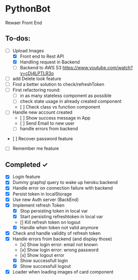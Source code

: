 # PythonBot

Rewaer Front End

## To-dos:

- [ ] Upload Images
  - [x] Front end to Rest API
  - [x] Handling request in Backend
  - [ ] Backend to AWS S3 https://www.youtube.com/watch?v=cDj4LPTLR3o
- [ ] add Delete look feature
- [ ] Find a better solution to check/refreshToken
- [ ] First refactoring round:
  - [ ] in as many stateless component as possible
  - [ ] check state usage in already created component
  - [ ] Check class vs function component
- [ ] Handle new account created
  - [ ] Show success message in App
  - [ ] Send Email to new user
  - [ ] handle errors from backend
- [ ] Recover password feature
- [ ] Remember me feature

## Completed ✓

- [x] Login feature
- [x] Dummy graphql query to wake up heroku backend
- [x] Handle error on connection failure with backend
- [x] Persist token in localStorage
- [x] Use new Auth server (BackEnd)
- [x] Implement refresh Token
  - [x] Stop persisting token in local var
  - [x] Start persisting refreshtoken in local var
  - [] Kill refresh token on logout
  - [x] Handle when token not valid anymore
- [x] Check and handle validity of refresh token
- [x] Handle errors from backend (and display those)
  - [x] Show login error: email not known
  - [x] Show login error: wrong password
  - [x] Show logout error
  - [x] Show successfull login
  - [x] Show successfull logout
- [x] Loader when loading images of card component
